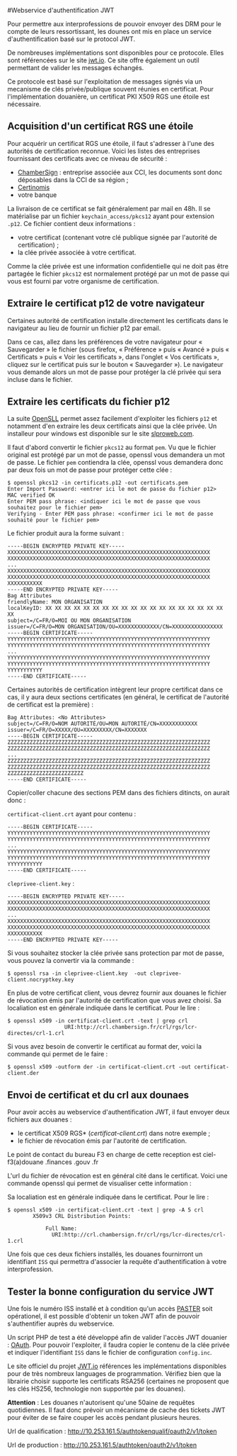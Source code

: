 #Webservice d'authentification JWT

Pour permettre aux interprofessions de pouvoir envoyer des DRM pour le compte de leurs ressortissant, les dounes ont mis en place un service d'authentification basé sur le protocol JWT.

De nombreuses implémentations sont disponibles pour ce protocole. Elles sont référencées sur le site [jwt.io](http://jwt.io/). Ce site offre également un outil permettant de valider les messages échangés.

Ce protocole est basé sur l'exploitation de messages signés via un mecanisme de clés privée/publique souvent réunies en certificat. Pour l'implémentation douanière, un certificat PKI X509 RGS une étoile est nécessaire.

## Acquisition d'un certificat RGS une étoile

Pour acquérir un certificat RGS une étoile, il faut s'adresser à l'une des autorités de certification reconnue. Voici les listes des entreprises fournissant des certificats avec ce niveau de sécurité :
 - [ChamberSign](http://www.chambersign.fr/certificat-rgs-initio/) : entreprise associée aux CCI, les documents sont donc déposables dans la CCI de sa région ;
 - [Certinomis](https://www.certinomis.fr/nos-solutions/lidentite-professionnelle/offre-elementaire-rgs-1-etoile)
 - votre banque

La livraison de ce certificat se fait généralement par mail en 48h. Il se matérialise par un fichier ``keychain_access/pkcs12`` ayant pour extension ``.p12``. Ce fichier contient deux informations :
 - votre certificat (contenant votre clé publique signée par l'autorité de certification) ;
 - la clée privée associée à votre certificat.

Comme la clée privée est une information confidentielle qui ne doit pas être partagée le fichier ``pkcs12`` est normalement protégé par un mot de passe qui vous est fourni par votre organisme de certification.

## Extraire le certificat p12 de votre navigateur

Certaines autorité de certification installe directement les certificats dans le navigateur au lieu de fournir un fichier p12 par email.

Dans ce cas, allez dans les préférences de votre navigateur pour « Sauvegarder » le fichier (sous firefox, « Préférence » puis « Avancé » puis « Certificats » puis « Voir les certificats », dans l'onglet « Vos certificats », cliquez sur le certificat puis sur le bouton « Sauvegarder »). Le navigateur vous demande alors un mot de passe pour protéger la clé privée qui sera incluse dans le fichier.

## Extraire les certificats du fichier p12

La suite [OpenSLL](https://www.openssl.org/) permet assez facilement d'exploiter les fichiers ``p12`` et notamment d'en extraire les deux certificats ainsi que la clée privée. Un installeur pour windows est disponible sur le site [slproweb.com](http://slproweb.com/products/Win32OpenSSL.html).

Il faut d'abord convertir le fichier ``pkcs12`` au format ``pem``. Vu que le fichier original est protégé par un mot de passe, openssl vous demandera un mot de passe. Le fichier ``pem`` contiendra la clée, openssl vous demandera donc par deux fois un mot de passe pour protéger cette clée :

    $ openssl pkcs12 -in certificats.p12 -out certificats.pem
    Enter Import Password: <entrer ici le mot de passe du fichier p12>
    MAC verified OK
    Enter PEM pass phrase: <indiquer ici le mot de passe que vous souhaitez pour le fichier pem>
    Verifying - Enter PEM pass phrase: <confirmer ici le mot de passe souhaité pour le fichier pem>

Le fichier produit aura la forme suivant :

    -----BEGIN ENCRYPTED PRIVATE KEY-----
    XXXXXXXXXXXXXXXXXXXXXXXXXXXXXXXXXXXXXXXXXXXXXXXXXXXXXXXXXXXXXXXX
    XXXXXXXXXXXXXXXXXXXXXXXXXXXXXXXXXXXXXXXXXXXXXXXXXXXXXXXXXXXXXXXX
    ...
    XXXXXXXXXXXXXXXXXXXXXXXXXXXXXXXXXXXXXXXXXXXXXXXXXXXXXXXXXXXXXXXX
    XXXXXXXXXXXXXXXXXXXXXXXXXXXXXXXXXXXXXXXXXXXXXXXXXXXXXXXXXXXXXXXX
    XXXXXXXXXXX
    -----END ENCRYPTED PRIVATE KEY-----
    Bag Attributes
    friendlyName: MON ORGANISATION
    localKeyID: XX XX XX XX XX XX XX XX XX XX XX XX XX XX XX XX XX XX XX XX
    subject=/C=FR/O=MOI OU MON ORGANISATION
    issuer=/C=FR/O=MON ORGANISATION/OU=XXXXXXXXXXXXX/CN=XXXXXXXXXXXXXXXX
    -----BEGIN CERTIFICATE-----
    YYYYYYYYYYYYYYYYYYYYYYYYYYYYYYYYYYYYYYYYYYYYYYYYYYYYYYYYYYYYYYYY
    YYYYYYYYYYYYYYYYYYYYYYYYYYYYYYYYYYYYYYYYYYYYYYYYYYYYYYYYYYYYYYYY
    ...
    YYYYYYYYYYYYYYYYYYYYYYYYYYYYYYYYYYYYYYYYYYYYYYYYYYYYYYYYYYYYYYYY
    YYYYYYYYYYYYYYYYYYYYYYYYYYYYYYYYYYYYYYYYYYYYYYYYYYYYYYYYYYYYYYYY
    YYYYYYYYYYY
    -----END CERTIFICATE-----

Certaines autorités de certification intègrent leur propre certificat dans ce cas, il y aura deux sections certificates (en général, le certificat de l'autorité de certificat est la première) :

    Bag Attributes: <No Attributes>
    subject=/C=FR/O=NOM AUTORITÉ/OU=MON AUTORITÉ/CN=XXXXXXXXXXXX
    issuer=/C=FR/O=XXXXX/OU=XXXXXXXXX/CN=XXXXXXX
    -----BEGIN CERTIFICATE-----
    ZZZZZZZZZZZZZZZZZZZZZZZZZZZZZZZZZZZZZZZZZZZZZZZZZZZZZZZZZZZZZZZZ
    ZZZZZZZZZZZZZZZZZZZZZZZZZZZZZZZZZZZZZZZZZZZZZZZZZZZZZZZZZZZZZZZZ
    ...
    ZZZZZZZZZZZZZZZZZZZZZZZZZZZZZZZZZZZZZZZZZZZZZZZZZZZZZZZZZZZZZZZZ
    ZZZZZZZZZZZZZZZZZZZZZZZZZZZZZZZZZZZZZZZZZZZZZZZZZZZZZZZZZZZZZZZZ
    ZZZZZZZZZZZZZZZZZZZZZZZZ
    -----END CERTIFICATE-----

Copier/coller chacune des sections PEM dans des fichiers ditincts, on aurait donc :

 ``certificat-client.crt`` ayant pour contenu :


    -----BEGIN CERTIFICATE-----
    YYYYYYYYYYYYYYYYYYYYYYYYYYYYYYYYYYYYYYYYYYYYYYYYYYYYYYYYYYYYYYYY
    YYYYYYYYYYYYYYYYYYYYYYYYYYYYYYYYYYYYYYYYYYYYYYYYYYYYYYYYYYYYYYYY
    ...
    YYYYYYYYYYYYYYYYYYYYYYYYYYYYYYYYYYYYYYYYYYYYYYYYYYYYYYYYYYYYYYYY
    YYYYYYYYYYYYYYYYYYYYYYYYYYYYYYYYYYYYYYYYYYYYYYYYYYYYYYYYYYYYYYYY
    YYYYYYYYYYY
    -----END CERTIFICATE-----

``cleprivee-client.key`` :

    -----BEGIN ENCRYPTED PRIVATE KEY-----
    XXXXXXXXXXXXXXXXXXXXXXXXXXXXXXXXXXXXXXXXXXXXXXXXXXXXXXXXXXXXXXXX
    XXXXXXXXXXXXXXXXXXXXXXXXXXXXXXXXXXXXXXXXXXXXXXXXXXXXXXXXXXXXXXXX
    ...
    XXXXXXXXXXXXXXXXXXXXXXXXXXXXXXXXXXXXXXXXXXXXXXXXXXXXXXXXXXXXXXXX
    XXXXXXXXXXXXXXXXXXXXXXXXXXXXXXXXXXXXXXXXXXXXXXXXXXXXXXXXXXXXXXXX
    XXXXXXXXXXX
    -----END ENCRYPTED PRIVATE KEY-----

Si vous souhaitez stocker la clée privée sans protection par mot de passe, vous pouvez la convertir via la commande :

    $ openssl rsa -in cleprivee-client.key  -out cleprivee-client.nocryptkey.key


En plus de votre certificat client, vous devrez fournir aux douanes le fichier de révocation émis par l'autorité de certification que vous avez choisi. Sa localiation est en générale indiquée dans le certificat. Pour le lire :

    $ openssl x509 -in certificat-client.crt -text | grep crl
                      URI:http://crl.chambersign.fr/crl/rgs/lcr-directes/crl-1.crl

Si vous avez besoin de convertir le certificat au format der, voici la commande qui permet de le faire :

    $ openssl x509 -outform der -in certificat-client.crt -out certificat-client.der

## Envoi de certificat et du crl aux dounaes

Pour avoir accès au webservice d'authentification JWT, il faut envoyer deux fichiers aux douanes :
 - le certificat X509 RGS* (*certificat-client.crt*) dans notre exemple ;
 - le fichier de révocation émis par l'autorité de certification.

Le point de contact du bureau F3 en charge de cette reception est  ciel-f3(a)douane .finances .gouv .fr

L'url du fichier de révocation est en général cité dans le certificat. Voici une commande openssl qui permet de visualiser cette information :

Sa localiation est en générale indiquée dans le certificat. Pour le lire :

    $ openssl x509 -in certificat-client.crt -text | grep -A 5 crl
            X509v3 CRL Distribution Points: 
            
                Full Name:
                  URI:http://crl.chambersign.fr/crl/rgs/lcr-directes/crl-1.crl

Une fois que ces deux fichiers installés, les douanes fournirront un identifiant ``ISS`` qui permettra d'associer la requête d'authentification à votre interprofession.

## Tester la bonne configuration du service JWT

Une fois le numéro ISS installé et à condition qu'un accès [PASTER](PASTER.md) soit opérationel, il est possible d'obtenir un token JWT afin de pouvoir s'authentifier auprès du webservice.

Un script PHP de test a été développé afin de valider l'accès JWT douanier : [OAuth](https://github.com/24eme/mutualisation-douane/tree/master/oauth). Pour pouvoir l'exploiter, il faudra copier le contenu de la clée privée et indiquer l'identifiant ``ISS`` dans le fichier de configuration ``config.inc``.

Le site officiel du projet [JWT.io](http://jwt.io) références les implémentations disponibles pour de très nombreux languages de programmation. Vérifiez bien que la librairie choisir supporte les certificats RSA256 (certaines ne proposent que les clés HS256, technologie non supportée par les douanes).

**Attention** : Les douanes n'autorisent qu'une 50aine de requêtes quotidiennes. Il faut donc prévoir un mécanisme de cache des tickets JWT pour éviter de se faire couper les accès pendant plusieurs heures.

Url de qualification : http://10.253.161.5/authtokenqualif/oauth2/v1/token

Url de production : http://10.253.161.5/authtoken/oauth2/v1/token
